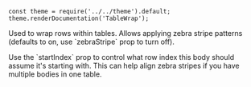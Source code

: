 ```
const theme = require('../../theme').default;
theme.renderDocumentation('TableWrap');
```

Used to wrap rows within tables. Allows applying zebra stripe patterns (defaults to on, use \`zebraStripe\` prop to turn off).

Use the \`startIndex\` prop to control what row index this body should assume it's starting with. This can help align zebra stripes if you have multiple bodies in one table.
